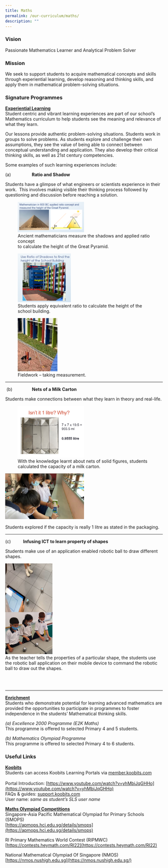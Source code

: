 ```yaml
---
title: Maths
permalink: /our-curriculum/maths/
description: ""
---
```

### Vision
Passionate Mathematics Learner and Analytical Problem Solver

### Mission
We seek to support students to acquire mathematical concepts and skills through experiential learning, develop reasoning and thinking skills, and apply them in mathematical problem-solving situations.

### Signature Programmes

<u><strong> Experiential Learning </strong></u><br>
Student centric and vibrant learning experiences are part of our school’s Mathematics curriculum to help students see the meaning and relevance of what they learn.

Our lessons provide authentic problem-solving situations. Students work in groups to solve problems. As students explore and challenge their own assumptions, they see the value of being able to connect between conceptual understanding and application.  They also develop their critical thinking skills, as well as 21st century competencies.

Some examples of such learning experiences include:

(a)                 **Ratio and Shadow**

Students have a glimpse of what engineers or scientists experience in their work.  This involves making visible their thinking process followed by questioning and discussion before reaching a solution.

<figure>  
<img src="/images/maths1.png" 
     style="width:50%"> 
<figcaption> Ancient mathematicians measure the shadows and applied ratio concept <br> to calculate the height of the Great Pyramid. </figcaption>  
</figure>

<figure>  
<img src="/images/maths2.png"
		 style="width:40%">
<figcaption> Students apply equivalent ratio to calculate the height of the school building. </figcaption>  
</figure>

<figure>  
<img src="/images/maths3.jpg"
		 style="width:30%">
<figcaption> Fieldwork – taking measurement. </figcaption> 
</figure>

--------

 (b)                **Nets of a Milk Carton**

Students make connections between what they learn in theory and real-life.

<figure>  
<img src="/images/maths4.png"
		 style="width:50%">
<figcaption> With the knowledge learnt about nets of solid figures, students calculated the capacity of a milk carton. </figcaption> 
</figure>

<img src="/images/maths5.jpg"
		 style="width:50%">
		 <figcaption>Students explored if the capacity is really 1 litre as stated in the packaging. </figcaption> 
</figure>
		 
---------------

(c)          **Infusing ICT to learn property of shapes** 

Students make use of an application enabled robotic ball to draw different shapes.

<div>  
<div style="float: left">  
<img src="/images/maths.jpg"
		 style="width:30%">
</div>  
<div></div>  
</div>

As the teacher tells the properties of a particular shape, the students use the robotic ball application on their mobile device to command the robotic ball to draw out the shapes.

<br>
<br>

------------

<u><strong> Enrichment </strong></u> <br>
Students who demonstrate potential for learning advanced mathematics are provided the opportunities to participate in programmes to foster independence in the students’ Mathematical thinking skills. 

*(a) Excellence 2000 Programme (E2K Maths)* <br>
This programme is offered to selected Primary 4 and 5 students.

*(b) Mathematics Olympiad Programme* <br>
This programme is offered to selected Primary 4 to 6 students.

### Useful Links

<u><strong> Koobits </strong></u><br>
Students can access Koobits Learning Portals via [member.koobits.com](http://member.koobits.com/) <br><br>
Portal Introduction: [https://www.youtube.com/watch?v=yhMbiJqGHHo](https://www.youtube.com/watch?v=yhMbiJqGHHo) <br>
FAQs & guides: [support.koobits.com](http://support.koobits.com/) <br>
User name: _same as student’s SLS user name_ <br>

<u><strong> Maths Olympiad Competitions </strong></u><br>
Singapore-Asia Pacific Mathematical Olympiad for Primary Schools (SMOPS) <br> 
[https://apmops.hci.edu.sg/details/smops](https://apmops.hci.edu.sg/details/smops)

RI Primary Mathematics World Contest (RIPMWC) <br>
[https://contests.heymath.com/RI22](https://contests.heymath.com/RI22)

National Mathematical Olympiad Of Singapore (NMOS) <br>
[https://nmos.nushigh.edu.sg](https://nmos.nushigh.edu.sg/)